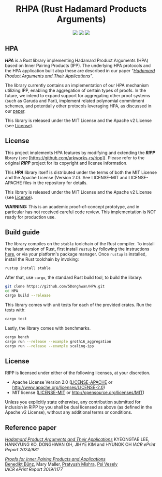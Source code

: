 <h1 align="center">RHPA (Rust Hadamard Products Arguments)</h1>

<p align="center">
    <a href="https://github.com/scipr-lab/ripp/blob/master/LICENSE-APACHE"><img src="https://img.shields.io/badge/license-APACHE-blue.svg"></a>
    <a href="https://github.com/scipr-lab/ripp/blob/master/LICENSE-MIT"><img src="https://img.shields.io/badge/license-MIT-blue.svg"></a>
    <a href="https://deps.rs/repo/github/scipr-lab/ripp"><img src="https://deps.rs/repo/github/scipr-lab/ripp/status.svg"></a>
</p>

## HPA

___HPA___ is a Rust library implementing Hadamard Product Arguments (HPA) based on Inner Pairing Products (IPP). The underlying HPA protocols and the HPA application built atop these are described in our paper *"[Hadamard Product Arguments and Their Applications][hpa]"*.

The library currently contains an implementation of our HPA mechanism utilizing IPP, enabling the aggregation of certain types of proofs. In the future, we intend to expand support for aggregating other proof systems (such as Garuda and Pari), implement related polynomial commitment schemes, and potentially other protocols leveraging HPA, as discussed in our [paper][hpa].

This library is released under the MIT License and the Apache v2 License (see [License](#license)).

[hpa]: https://eprint.iacr.org/2024/981

## License


This project implements HPA features by modifying and extending the ___RIPP___ library (see [https://github.com/arkworks-rs/ripp]). Please refer to the original ___RIPP___ project for its copyright and license information.

This ___HPA___ library itself is distributed under the terms of both the MIT License and the Apache License (Version 2.0). See LICENSE-MIT and LICENSE-APACHE files in the repository for details.

This library is released under the MIT License and the Apache v2 License (see [License](#license)).

**WARNING:** This is an academic proof-of-concept prototype, and in particular has not received careful code review. This implementation is NOT ready for production use.

## Build guide

The library compiles on the `stable` toolchain of the Rust compiler. To install the latest version of Rust, first install `rustup` by following the instructions [here](https://rustup.rs/), or via your platform's package manager. Once `rustup` is installed, install the Rust toolchain by invoking:
```bash
rustup install stable
```

After that, use `cargo`, the standard Rust build tool, to build the library:
```bash
git clone https://github.com/5Donghwan/HPA.git
cd HPA
cargo build --release
```

This library comes with unit tests for each of the provided crates. Run the tests with:
```bash
cargo test
``` 

Lastly, the library comes with benchmarks.
```bash
cargo bench
cargo run --release --example groth16_aggregation
cargo run --release --example scaling-ipp
```

## License

RIPP is licensed under either of the following licenses, at your discretion.

 * Apache License Version 2.0 ([LICENSE-APACHE](LICENSE-APACHE) or http://www.apache.org/licenses/LICENSE-2.0)
 * MIT license ([LICENSE-MIT](LICENSE-MIT) or http://opensource.org/licenses/MIT)

Unless you explicitly state otherwise, any contribution submitted for inclusion in RIPP by you shall be dual licensed as above (as defined in the Apache v2 License), without any additional terms or conditions.

[ripp]: https://eprint.iacr.org/2019/1177

## Reference paper
[_Hadamard Product Arguments and Their Applications_][hpa]
KYEONGTAE LEE, HANKYUNG KO, DONGHWAN OH, JIHYE KIM and HYUNOK OH
*IACR ePrint Report 2024/981*

[_Proofs for Inner Pairing Products and Applications_][ripp]    
[Benedikt Bünz](https://www.github.com/bbuenz), Mary Maller, [Pratyush Mishra](https://www.github.com/pratyush), [Psi Vesely](https://www.github.com/psivesely)    
*IACR ePrint Report 2019/1177*
